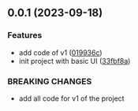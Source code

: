 ## 0.0.1 (2023-09-18)


### Features

* add code of v1 ([019936c](https://github.com/hvoecking/spiro/commit/019936ccd1381ca160da5fecf868be08a592980b))
* init project with basic UI ([33fbf8a](https://github.com/hvoecking/spiro/commit/33fbf8a9c2612a04ca79afdadff7a3f77d7865fb))


### BREAKING CHANGES

* add all code for v1 of the project



